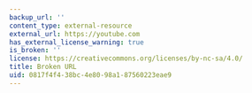 ```yaml
---
backup_url: ''
content_type: external-resource
external_url: https://youtube.com
has_external_license_warning: true
is_broken: ''
license: https://creativecommons.org/licenses/by-nc-sa/4.0/
title: Broken URL
uid: 0817f4f4-38bc-4e80-98a1-87560223eae9
---
```

